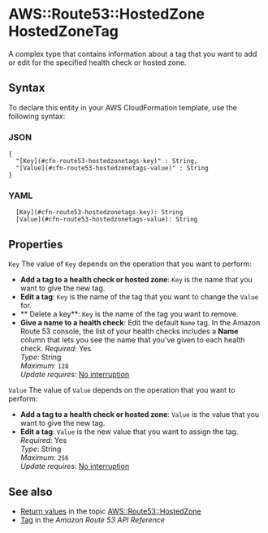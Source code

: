 # AWS::Route53::HostedZone HostedZoneTag<a name="aws-properties-route53-hostedzone-hostedzonetags"></a>

A complex type that contains information about a tag that you want to add or edit for the specified health check or hosted zone\.

## Syntax<a name="aws-properties-route53-hostedzone-hostedzonetags-syntax"></a>

To declare this entity in your AWS CloudFormation template, use the following syntax:

### JSON<a name="aws-properties-route53-hostedzone-hostedzonetags-syntax.json"></a>

```
{
  "[Key](#cfn-route53-hostedzonetags-key)" : String,
  "[Value](#cfn-route53-hostedzonetags-value)" : String
}
```

### YAML<a name="aws-properties-route53-hostedzone-hostedzonetags-syntax.yaml"></a>

```
  [Key](#cfn-route53-hostedzonetags-key): String
  [Value](#cfn-route53-hostedzonetags-value): String
```

## Properties<a name="aws-properties-route53-hostedzone-hostedzonetags-properties"></a>

`Key`  <a name="cfn-route53-hostedzonetags-key"></a>
The value of `Key` depends on the operation that you want to perform:  
+  **Add a tag to a health check or hosted zone**: `Key` is the name that you want to give the new tag\.
+  **Edit a tag**: `Key` is the name of the tag that you want to change the `Value` for\.
+  ** Delete a key**: `Key` is the name of the tag you want to remove\.
+  **Give a name to a health check**: Edit the default `Name` tag\. In the Amazon Route 53 console, the list of your health checks includes a **Name** column that lets you see the name that you've given to each health check\.
*Required*: Yes  
*Type*: String  
*Maximum*: `128`  
*Update requires*: [No interruption](https://docs.aws.amazon.com/AWSCloudFormation/latest/UserGuide/using-cfn-updating-stacks-update-behaviors.html#update-no-interrupt)

`Value`  <a name="cfn-route53-hostedzonetags-value"></a>
The value of `Value` depends on the operation that you want to perform:  
+  **Add a tag to a health check or hosted zone**: `Value` is the value that you want to give the new tag\.
+  **Edit a tag**: `Value` is the new value that you want to assign the tag\.
*Required*: Yes  
*Type*: String  
*Maximum*: `256`  
*Update requires*: [No interruption](https://docs.aws.amazon.com/AWSCloudFormation/latest/UserGuide/using-cfn-updating-stacks-update-behaviors.html#update-no-interrupt)

## See also<a name="aws-properties-route53-hostedzone-hostedzonetags--seealso"></a>
+  [Return values](https://docs.aws.amazon.com/AWSCloudFormation/latest/UserGuide/aws-resource-route53-hostedzone.html#aws-resource-route53-hostedzone-return-values) in the topic [AWS::Route53::HostedZone](https://docs.aws.amazon.com/AWSCloudFormation/latest/UserGuide/aws-resource-route53-hostedzone.html) 
+  [Tag](https://docs.aws.amazon.com/Route53/latest/APIReference/API_Tag.html) in the *Amazon Route 53 API Reference*